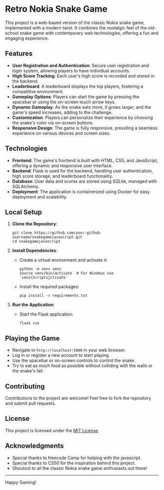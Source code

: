 # Retro Nokia Snake Game

This project is a web-based version of the classic Nokia snake game, implemented with a modern twist. It combines the nostalgic feel of the old-school snake game with contemporary web technologies, offering a fun and engaging experience. 

## Features

- **User Registration and Authentication**: Secure user registration and login system, allowing players to have individual accounts.
- **High Score Tracking**: Each user's high score is recorded and stored in the backend.
- **Leaderboard**: A leaderboard displays the top players, fostering a competitive environment.
- **Gameplay Options**: Players can start the game by pressing the spacebar or using the on-screen touch arrow keys.
- **Dynamic Gameplay**: As the snake eats more, it grows larger, and the game's speed increases, adding to the challenge.
- **Customization**: Players can personalize their experience by choosing the snake's color via on-screen buttons.
- **Responsive Design**: The game is fully responsive, providing a seamless experience on various devices and screen sizes.

## Technologies

- **Frontend**: The game's frontend is built with HTML, CSS, and JavaScript, offering a dynamic and responsive user interface.
- **Backend**: Flask is used for the backend, handling user authentication, high score storage, and leaderboard functionality.
- **Database**: User data and scores are stored using SQLite, managed with SQLAlchemy.
- **Deployment**: The application is containerized using Docker for easy deployment and scalability.

## Local Setup

1. **Clone the Repository**:
   ```
   git clone https://github.com/your-github-username/snakegamejavascript.git
   cd snakegamejavascript
   ```

2. **Install Dependencies**:
   - Create a virtual environment and activate it:
     ```
     python -m venv venv
     source venv/bin/activate  # For Windows use `venv\Scriptsctivate`
     ```
   - Install the required packages:
     ```
     pip install -r requirements.txt
     ```

3. **Run the Application**:
   - Start the Flask application:
     ```
     flask run
     ```

## Playing the Game

- Navigate to `http://localhost:5000` in your web browser.
- Log in or register a new account to start playing.
- Use the spacebar or on-screen controls to control the snake.
- Try to eat as much food as possible without colliding with the walls or the snake's tail.

## Contributing

Contributions to the project are welcome! Feel free to fork the repository and submit pull requests.

## License

This project is licensed under the [MIT License](LICENSE).

## Acknowledgments
- Special thanks to freecode Camp for helping with the javascript.
- Special thanks to CS50 for the inspiration behind this project.
- Shoutout to all the classic Nokia snake game enthusiasts out there!

---

Happy Gaming!
